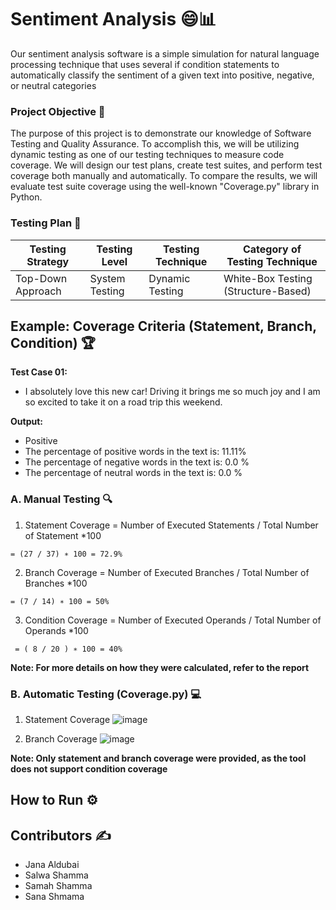 # Sentiment Analysis 😄📊

Our sentiment analysis software is a simple simulation for natural language processing 
technique that uses several if condition statements to automatically classify the 
sentiment of a given text into positive, negative, or neutral categories

### Project Objective 🎯
The purpose of this project is to demonstrate our knowledge of Software Testing and 
Quality Assurance. To accomplish this, we will be utilizing dynamic testing as one of 
our testing techniques to measure code coverage. We will design our test plans, create 
test suites, and perform test coverage both manually and automatically. To compare the 
results, we will evaluate test suite coverage using the well-known "Coverage.py" library 
in Python. 

### Testing Plan 📑
<table>
  <thead>
    <tr>
      <th>Testing Strategy</th>
      <th>Testing Level</th>
      <th>Testing Technique</th>
      <th>Category of Testing Technique</th>
    </tr>
  </thead>
  <tbody>
    <tr>
      <td>Top-Down Approach</td>
      <td>System Testing</td>
      <td>Dynamic Testing</td>
      <td>White-Box Testing (Structure-Based)</td>
    </tr>
  </tbody>
</table>

## Example: Coverage Criteria (Statement, Branch, Condition) 🏆

**Test Case 01:**
- I absolutely love this new car! Driving it brings me so much joy and I am so excited to take it on a road trip this weekend.

**Output:** 
- Positive
- The percentage of positive words in the text is: 11.11%
- The percentage of negative words in the text is: 0.0 %
- The percentage of neutral words in the text is: 0.0 % 

### A. Manual Testing 🔍

1. Statement Coverage = Number of Executed Statements / Total Number of Statement *100 
  ```
 = (27 / 37) ∗ 100 = 72.9%
  ```
2. Branch Coverage = Number of Executed Branches / Total Number of Branches *100 
 ```
 = (7 / 14) ∗ 100 = 50%
 ```
3. Condition Coverage = Number of Executed Operands / Total Number of Operands *100 
 ```
  = ( 8 / 20 ) ∗ 100 = 40%
 ```
**Note: For more details on how they were calculated, refer to the report**

### B. Automatic Testing (Coverage.py) 💻

1. Statement Coverage
![image](https://github.com/user-attachments/assets/805fa31d-9d46-45ab-9234-0e3d7d3fd767)

2. Branch Coverage
![image](https://github.com/user-attachments/assets/037d5e0d-1a55-4915-85b4-182803b1a2ea)

**Note: Only statement and branch coverage were provided, as the tool does not support condition coverage**

## How to Run ⚙️

## Contributors ✍️

- Jana Aldubai
- Salwa Shamma
- Samah Shamma
- Sana Shmama
